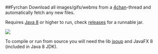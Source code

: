##Fyrchan
Download all images/gifs/webms from a [4chan](http://4chan.org/)-thread and automatically fetch any new files. 


Requires [Java 8](http://www.oracle.com/technetwork/java/javase/downloads/index.html) or higher to run, check [releases](https://github.com/DanielsCodeStash/Fyrchan/releases) for a runnable jar.

<img src=http://i.imgur.com/MxumFEe.png>

To compile or run from source you will need the lib [jsoup](www.jsoup.org/packages/jsoup-1.8.1-javadoc.jar) and JavaFX 8 (included in Java 8 JDK).
